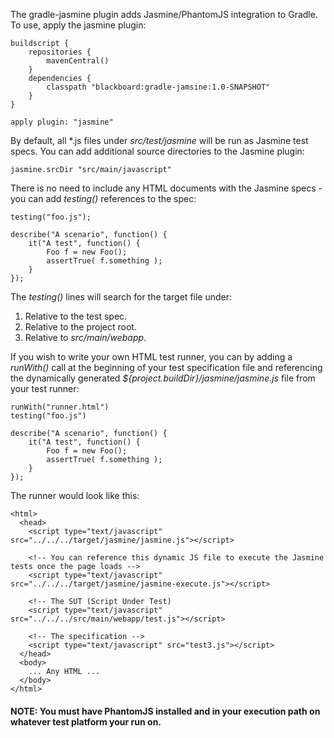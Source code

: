 The gradle-jasmine plugin adds Jasmine/PhantomJS integration to Gradle.  To use, apply the jasmine plugin:

    buildscript {
        repositories {
            mavenCentral()
        }
        dependencies {
            classpath "blackboard:gradle-jamsine:1.0-SNAPSHOT"
        }
    }

    apply plugin: "jasmine"

By default, all \*.js files under *src/test/jasmine* will be run as Jasmine test specs.  You can add additional source directories
to the Jasmine plugin:

    jasmine.srcDir "src/main/javascript"

There is no need to include any HTML documents with the Jasmine specs - you can add *testing()* references to the spec:

    testing("foo.js");

    describe("A scenario", function() {
        it("A test", function() {
            Foo f = new Foo();
            assertTrue( f.something );
        }
    });

The *testing()* lines will search for the target file under:

1. Relative to the test spec.
2. Relative to the project root.
3. Relative to *src/main/webapp*.

If you wish to write your own HTML test runner, you can by adding a *runWith()* call at the beginning of your test
specification file and referencing the dynamically generated *${project.buildDir}/jasmine/jasmine.js* file from your
test runner:

    runWith("runner.html")
    testing("foo.js")

    describe("A scenario", function() {
        it("A test", function() {
            Foo f = new Foo();
            assertTrue( f.something );
        }
    });

The runner would look like this:

    <html>
      <head>
        <script type="text/javascript" src="../../../target/jasmine/jasmine.js"></script>

        <!-- You can reference this dynamic JS file to execute the Jasmine tests once the page loads -->
        <script type="text/javascript" src="../../../target/jasmine/jasmine-execute.js"></script>

        <!-- The SUT (Script Under Test)
        <script type="text/javascript" src="../../../src/main/webapp/test.js"></script>

        <!-- The specification -->
        <script type="text/javascript" src="test3.js"></script>
      </head>
      <body>
        ... Any HTML ...
      </body>
    </html>

#### NOTE: You must have PhantomJS installed and in your execution path on whatever test platform your run on.
